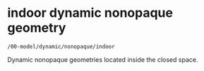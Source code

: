 # indoor dynamic nonopaque geometry

`/00-model/dynamic/nonopaque/indoor`

Dynamic nonopaque geometries located inside the closed space.
